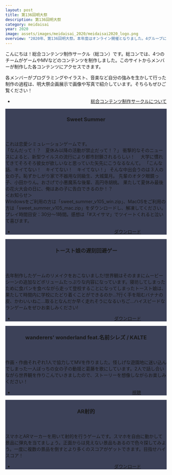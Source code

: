 ```yaml
---
layout: post
title: 第136回明大祭
description: 第136回明大祭
category: meidaisai
year: 2020
image: assets/images/meidaisai_2020/meidaisai2020_logo.png
overview: "2020年、第136回明大祭。本年度はオンライン開催となりました。4グループに分かれて渾身の作品を公開しています！"
---
```


<style>
    #one > section {
        margin: 0.7rem 0;
        background-color: #3C4158;
    }
    
    .image.main {
        display: none;
    }

    #one > .inner > p {
        margin-bottom: 1rem;
        text-indent: 1rem;
    }

    .actions > li {
        width: 100%;
        text-align: right;
    }

    .inner > .actions > li > a {
        padding: 0 5rem 0 3rem;
    }
    
    @media screen and (min-width: 980px)
    {
        .spotlights > section > .image {
            margin-left: 6rem;
        }
    }
</style>

こんにちは！総合コンテンツ制作サークル（総コン）です。総コンでは、4つのチームがゲームやMVなどのコンテンツを制作しました。このサイトからメンバーが制作した各コンテンツにアクセスできます。

各メンバーがプログラミングやイラスト、音楽など自分の強みを生かして行った制作の過程は、明大祭企画展示で画像や写真で紹介しています。そちらもぜひご覧ください！

<ul class="actions button-right-parent">
    <li><a href="#" class="button">総合コンテンツ制作サークルについて</a></li>
</ul>

<!-- Main -->
<div id="main">

<!-- One -->
<section id="one" class="spotlights">
	<section>
		<div class="image">
			<img src="{% link assets/images/meidaisai_2020/group1_thumb.png %}" alt="" ata-position="center center" />
		</div>
		<div class="content">
			<div class="inner">
				<header class="major">
					<h3>Sweet Summer</h3>
				</header>
				<p>
        		これは恋愛シミュレーションゲームです。<br>「なんだって！？　夏休み以降の活動が禁止だって！？」 衝撃的なそのニュースによると、新型ウイルスの流行により都市封鎖されるらしい！ 　大学に慣れてきてそろそろ彼女が欲しいなと思っていた矢先にこうなるなんて。 「こんな話、キイてない！　キイてない！　キイてない！」 そんな中出会うのは３人の女の子。恥ずかしがり家で不器用な同級生、大城葉月。 先輩のオタク眼鏡っ子、小田かりん。おさげで小悪魔系な後輩、高円寺胡桃。 果たして夏休み最後の花火大会の日に、俺はあの子に告白できるのか！？<br>＜お知らせ＞<br>Windowsをご利用の方は「sweet_summer_v105_win.zip」、MacOSをご利用の方は「sweet_summer_v105_mac.zip」をダウンロードし、解凍してください。プレイ時間目安：30分〜1時間。感想は「#スイサマ」でツイートくれると泣いて喜びます。
				</p>
				<ul class="actions">
                    <li><a href="https://drive.google.com/drive/folders/1Yom1rpIyNqcGvseGb1aoerN35JnwQkzj?usp=sharing" class="button next">ダウンロード</a></li>
                </ul>
			</div>
		</div>
	</section>
    <section>
    </section>
    <section>
		<div class="image">
			<img src="{% link assets/images/meidaisai_2020/group2_thumb.png %}" alt="" data-position="center center" />
		</div>
		<div class="content">
			<div class="inner">
				<header class="major">
					<h3>トースト娘の遅刻回避ゲー</h3>
				</header>
				<p>
        		去年制作したゲームのリメイクをおこないました!世界観はそのままにムービーシーンの追加などボリュームたっぷりな内容になっています。寝坊してしまったために食パンを食べながら走って登校することになってしまったトースト娘は、果たして時間内に学校にたどり着くことができるのか...?行く手を阻むバナナの皮、かわいいねこ...取るとなんだか早く走れそうになるいちご...ハイスピードなランゲームをぜひお楽しみください!
				</p>
				<ul class="actions">
                    <li><a href="https://drive.google.com/drive/folders/1Ikd8NiaBGHlaK6Kc53O4w6Noihj43kON?usp=sharing" class="button next">ダウンロード</a></li>
                </ul>
			</div>
		</div>
	</section>
    <section>
    </section>
    <section>
		<div class="image">
			<img src="{% link assets/images/meidaisai_2020/group3_thumb.png %}" alt="" data-position="center center" />
		</div>
		<div class="content">
			<div class="inner">
				<header class="major">
					<h3>wanderers' wonderland feat.名前シレズ / KALTE</h3>
				</header>
				<p>
        		作画・作曲それぞれ1人で協力してMVを作りました。怪しげな遊園地に迷い込んでしまった一人ぼっちの女の子の動揺と葛藤を歌にしています。2人で話し合いながら世界観を作りこんでいきましたので、ストーリーを想像しながらお楽しみください！
				</p>
				<ul class="actions">
                    <li><a href="https://youtu.be/Bp5zDMHi1l4" class="button next">視聴</a></li>
                </ul>
			</div>
		</div>
	</section>
    <section>
    </section>
    <section>
		<div class="image">
			<img src="{% link assets/images/meidaisai_2020/group4_thumb.png %}" alt="" data-position="center center" />
		</div>
		<div class="content">
			<div class="inner">
				<header class="major">
					<h3>AR射的</h3>
				</header>
				<p>
        		スマホとARマーカーを用いて射的を行うゲームです。スマホを自由に動かして景品に弾丸を当てましょう。正面からは見えない景品もあるので色々探してみよう。一度に複数の景品を倒すとより多くのスコアがゲットできます。目指せハイスコア！
				</p>
				<ul class="actions">
                    <li><a href="https://play.google.com/store/apps/details?id=com.yoshi3110.Meidaisai20Group4" class="button next">ダウンロード</a></li>
                </ul>
			</div>
		</div>
	</section>
</section>